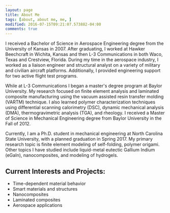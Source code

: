 ```yaml
---
layout: page
title: About Me
tags: [about, about me, me, ]
modified: 2016-07-15T09:21:07.573882-04:00
comments: true
---
```


I received a Bachelor of Science in Aerospace Engineering degree from the University of Kansas in 2007. After graduating, I worked at Hawker Beechcraft in Wichita, Kansas and then L-3 Communications in both Waco, Texas and Crestview, Florida. During my time in the aerospace industry, I worked as a liaison engineer and structural analyst on a variety of military and civilian aircraft platforms. Additionally, I provided engineering support for two active flight test programs.

While at L-3 Communications I began a master's degree program at Baylor University. My research focused on finite element analysis and laminated composite manufacturing using the vacuum assisted resin transfer molding (VARTM) technique. I also learned polymer characterization techniques using differential scanning calorimetry (DSC), dynamic mechanical analysis (DMA), thermogravimetric analysis (TGA), and rheology. I received a Master of Science in Mechanical Engineering degree from Baylor University in the Fall of 2012.

Currently, I am a Ph.D. student in mechanical engineering at North Carolina State University, with a planned graduation in Spring 2017. My primary research topic is finite element modeling of self-folding, polymer origami. Other topics I have studied include liquid-metal eutectic Gallium Indium (eGaIn), nanocomposites, and modeling of hydrogels.

## Current Interests and Projects:

* Time-dependent material behavior
* Smart materials and structures
* Nanocomposites
* Laminated composites
* Aerospace applications
